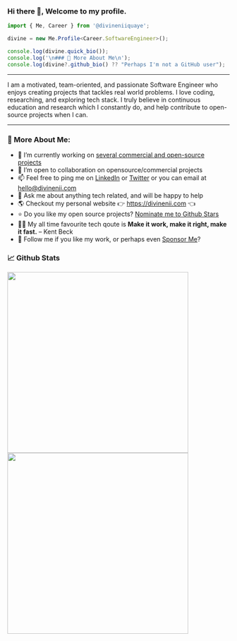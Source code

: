 ### Hi there 👋, Welcome to my profile.

```ts
import { Me, Career } from '@divineniiquaye';

divine = new Me.Profile<Career.SoftwareEngineer>();

console.log(divine.quick_bio());
console.log('\n### 🧐 More About Me\n');
console.log(divine?.github_bio() ?? "Perhaps I'm not a GitHub user");
```

---

I am a motivated, team-oriented, and passionate Software Engineer who enjoys creating projects that tackles real world problems.
I love coding, researching, and exploring tech stack. I truly believe in continuous education and research which I constantly do,
and help contribute to open-source projects when I can.

---

### 🧐 More About Me:

- 🔭   I’m currently working on [several commercial and open-source projects](https://divinenii.com/projects)
- 🤝   I’m open to collaboration on opensource/commercial projects
- 📫   Feel free to ping me on [LinkedIn](https://www.linkedin.com/in/divineniiquaye) or [Twitter](https://twitter.com/SparkleKvng) or you can email at [hello@divinenii.com](mailto:hello@divinenii.com)
- 💬   Ask me about anything tech related, and will be happy to help
- 🌎   Checkout my personal website 👉 https://divinenii.com 👈
- ⭐   Do you like my open source projects? [Nominate me to Github Stars](https://stars.github.com/nominate)
- 💁🏼   My all time favourite tech qoute is **Make it work, make it right, make it fast.** – Kent Beck
- 🦄   Follow me if you like my work, or perhaps even [Sponsor Me](https://divinenii.com/sponsor)?

### 📈 Github Stats
<p>
  <img src="https://github-readme-stats.vercel.app/api?username=divineniiquaye&show_icons=true&theme=transparent" width="410">
  <img src="https://streak-stats.demolab.com?user=divineniiquaye&theme=transparent&card_height=205" width="410">
</p>
